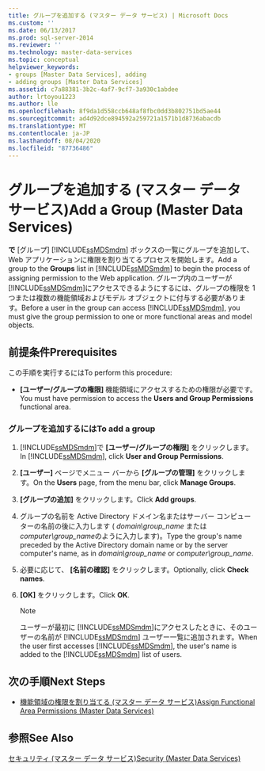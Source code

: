 ```yaml
---
title: グループを追加する (マスター データ サービス) | Microsoft Docs
ms.custom: ''
ms.date: 06/13/2017
ms.prod: sql-server-2014
ms.reviewer: ''
ms.technology: master-data-services
ms.topic: conceptual
helpviewer_keywords:
- groups [Master Data Services], adding
- adding groups [Master Data Services]
ms.assetid: c7a88381-3b2c-4af7-9cf7-3a930c1abdee
author: lrtoyou1223
ms.author: lle
ms.openlocfilehash: 8f9da1d558ccb648af8fbc0dd3b802751bd5ae44
ms.sourcegitcommit: ad4d92dce894592a259721a1571b1d8736abacdb
ms.translationtype: MT
ms.contentlocale: ja-JP
ms.lasthandoff: 08/04/2020
ms.locfileid: "87736486"
---
```

# <a name="add-a-group-master-data-services"></a><span data-ttu-id="89ff1-102">グループを追加する (マスター データ サービス)</span><span class="sxs-lookup"><span data-stu-id="89ff1-102">Add a Group (Master Data Services)</span></span>
  <span data-ttu-id="89ff1-103">**で** [グループ] [!INCLUDE[ssMDSmdm](../includes/ssmdsmdm-md.md)] ボックスの一覧にグループを追加して、Web アプリケーションに権限を割り当てるプロセスを開始します。</span><span class="sxs-lookup"><span data-stu-id="89ff1-103">Add a group to the **Groups** list in [!INCLUDE[ssMDSmdm](../includes/ssmdsmdm-md.md)] to begin the process of assigning permission to the Web application.</span></span> <span data-ttu-id="89ff1-104">グループ内のユーザーが [!INCLUDE[ssMDSmdm](../includes/ssmdsmdm-md.md)]にアクセスできるようにするには、グループの権限を 1 つまたは複数の機能領域およびモデル オブジェクトに付与する必要があります。</span><span class="sxs-lookup"><span data-stu-id="89ff1-104">Before a user in the group can access [!INCLUDE[ssMDSmdm](../includes/ssmdsmdm-md.md)], you must give the group permission to one or more functional areas and model objects.</span></span>  
  
## <a name="prerequisites"></a><span data-ttu-id="89ff1-105">前提条件</span><span class="sxs-lookup"><span data-stu-id="89ff1-105">Prerequisites</span></span>  
 <span data-ttu-id="89ff1-106">この手順を実行するには</span><span class="sxs-lookup"><span data-stu-id="89ff1-106">To perform this procedure:</span></span>  
  
-   <span data-ttu-id="89ff1-107">**[ユーザー/グループの権限]** 機能領域にアクセスするための権限が必要です。</span><span class="sxs-lookup"><span data-stu-id="89ff1-107">You must have permission to access the **Users and Group Permissions** functional area.</span></span>  
  
### <a name="to-add-a-group"></a><span data-ttu-id="89ff1-108">グループを追加するには</span><span class="sxs-lookup"><span data-stu-id="89ff1-108">To add a group</span></span>  
  
1.  <span data-ttu-id="89ff1-109">[!INCLUDE[ssMDSmdm](../includes/ssmdsmdm-md.md)]で **[ユーザー/グループの権限]** をクリックします。</span><span class="sxs-lookup"><span data-stu-id="89ff1-109">In [!INCLUDE[ssMDSmdm](../includes/ssmdsmdm-md.md)], click **User and Group Permissions**.</span></span>  
  
2.  <span data-ttu-id="89ff1-110">**[ユーザー]** ページでメニュー バーから **[グループの管理]** をクリックします。</span><span class="sxs-lookup"><span data-stu-id="89ff1-110">On the **Users** page, from the menu bar, click **Manage Groups**.</span></span>  
  
3.  <span data-ttu-id="89ff1-111">**[グループの追加]** をクリックします。</span><span class="sxs-lookup"><span data-stu-id="89ff1-111">Click **Add groups**.</span></span>  
  
4.  <span data-ttu-id="89ff1-112">グループの名前を Active Directory ドメイン名またはサーバー コンピューターの名前の後に入力します ( *domain\group_name* または *computer\group_name*のように入力します)。</span><span class="sxs-lookup"><span data-stu-id="89ff1-112">Type the group's name preceded by the Active Directory domain name or by the server computer's name, as in *domain\group_name* or *computer\group_name*.</span></span>  
  
5.  <span data-ttu-id="89ff1-113">必要に応じて、 **[名前の確認]** をクリックします。</span><span class="sxs-lookup"><span data-stu-id="89ff1-113">Optionally, click **Check names**.</span></span>  
  
6.  <span data-ttu-id="89ff1-114">**[OK]** をクリックします。</span><span class="sxs-lookup"><span data-stu-id="89ff1-114">Click **OK**.</span></span>  
  
    > [!NOTE]  
    >  <span data-ttu-id="89ff1-115">ユーザーが最初に [!INCLUDE[ssMDSmdm](../includes/ssmdsmdm-md.md)]にアクセスしたときに、そのユーザーの名前が [!INCLUDE[ssMDSmdm](../includes/ssmdsmdm-md.md)] ユーザー一覧に追加されます。</span><span class="sxs-lookup"><span data-stu-id="89ff1-115">When the user first accesses [!INCLUDE[ssMDSmdm](../includes/ssmdsmdm-md.md)], the user's name is added to the [!INCLUDE[ssMDSmdm](../includes/ssmdsmdm-md.md)] list of users.</span></span>  
  
## <a name="next-steps"></a><span data-ttu-id="89ff1-116">次の手順</span><span class="sxs-lookup"><span data-stu-id="89ff1-116">Next Steps</span></span>  
  
-   [<span data-ttu-id="89ff1-117">機能領域の権限を割り当てる (マスター データ サービス)</span><span class="sxs-lookup"><span data-stu-id="89ff1-117">Assign Functional Area Permissions &#40;Master Data Services&#41;</span></span>](assign-functional-area-permissions-master-data-services.md)  
  
## <a name="see-also"></a><span data-ttu-id="89ff1-118">参照</span><span class="sxs-lookup"><span data-stu-id="89ff1-118">See Also</span></span>  
 [<span data-ttu-id="89ff1-119">セキュリティ (マスター データ サービス)</span><span class="sxs-lookup"><span data-stu-id="89ff1-119">Security &#40;Master Data Services&#41;</span></span>](../../2014/master-data-services/security-master-data-services.md)  
  
  
